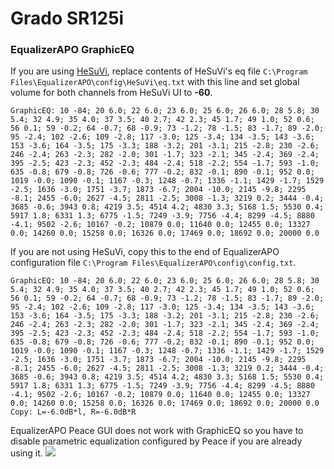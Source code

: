 # Grado SR125i
### EqualizerAPO GraphicEQ
If you are using [HeSuVi](https://sourceforge.net/projects/hesuvi/), replace contents of HeSuVi's eq file `C:\Program Files\EqualizerAPO\config\HeSuVi\eq.txt` with this line and set global volume for both channels from HeSuVi UI to **-60**.
```
GraphicEQ: 10 -84; 20 6.0; 22 6.0; 23 6.0; 25 6.0; 26 6.0; 28 5.8; 30 5.4; 32 4.9; 35 4.0; 37 3.5; 40 2.7; 42 2.3; 45 1.7; 49 1.0; 52 0.6; 56 0.1; 59 -0.2; 64 -0.7; 68 -0.9; 73 -1.2; 78 -1.5; 83 -1.7; 89 -2.0; 95 -2.4; 102 -2.6; 109 -2.8; 117 -3.0; 125 -3.4; 134 -3.5; 143 -3.6; 153 -3.6; 164 -3.5; 175 -3.3; 188 -3.2; 201 -3.1; 215 -2.8; 230 -2.6; 246 -2.4; 263 -2.3; 282 -2.0; 301 -1.7; 323 -2.1; 345 -2.4; 369 -2.4; 395 -2.5; 423 -2.3; 452 -2.3; 484 -2.4; 518 -2.2; 554 -1.7; 593 -1.0; 635 -0.8; 679 -0.8; 726 -0.6; 777 -0.2; 832 -0.1; 890 -0.1; 952 0.0; 1019 -0.0; 1090 -0.1; 1167 -0.3; 1248 -0.7; 1336 -1.1; 1429 -1.7; 1529 -2.5; 1636 -3.0; 1751 -3.7; 1873 -6.7; 2004 -10.0; 2145 -9.8; 2295 -8.1; 2455 -6.0; 2627 -4.5; 2811 -2.5; 3008 -1.3; 3219 0.2; 3444 -0.4; 3685 -0.6; 3943 0.8; 4219 3.5; 4514 4.2; 4830 3.3; 5168 1.5; 5530 0.4; 5917 1.8; 6331 1.3; 6775 -1.5; 7249 -3.9; 7756 -4.4; 8299 -4.5; 8880 -4.1; 9502 -2.6; 10167 -0.2; 10879 0.0; 11640 0.0; 12455 0.0; 13327 0.0; 14260 0.0; 15258 0.0; 16326 0.0; 17469 0.0; 18692 0.0; 20000 0.0
```
If you are not using HeSuVi, copy this to the end of EqualizerAPO configuration file `C:\Program Files\EqualizerAPO\config\config.txt`.
```
GraphicEQ: 10 -84; 20 6.0; 22 6.0; 23 6.0; 25 6.0; 26 6.0; 28 5.8; 30 5.4; 32 4.9; 35 4.0; 37 3.5; 40 2.7; 42 2.3; 45 1.7; 49 1.0; 52 0.6; 56 0.1; 59 -0.2; 64 -0.7; 68 -0.9; 73 -1.2; 78 -1.5; 83 -1.7; 89 -2.0; 95 -2.4; 102 -2.6; 109 -2.8; 117 -3.0; 125 -3.4; 134 -3.5; 143 -3.6; 153 -3.6; 164 -3.5; 175 -3.3; 188 -3.2; 201 -3.1; 215 -2.8; 230 -2.6; 246 -2.4; 263 -2.3; 282 -2.0; 301 -1.7; 323 -2.1; 345 -2.4; 369 -2.4; 395 -2.5; 423 -2.3; 452 -2.3; 484 -2.4; 518 -2.2; 554 -1.7; 593 -1.0; 635 -0.8; 679 -0.8; 726 -0.6; 777 -0.2; 832 -0.1; 890 -0.1; 952 0.0; 1019 -0.0; 1090 -0.1; 1167 -0.3; 1248 -0.7; 1336 -1.1; 1429 -1.7; 1529 -2.5; 1636 -3.0; 1751 -3.7; 1873 -6.7; 2004 -10.0; 2145 -9.8; 2295 -8.1; 2455 -6.0; 2627 -4.5; 2811 -2.5; 3008 -1.3; 3219 0.2; 3444 -0.4; 3685 -0.6; 3943 0.8; 4219 3.5; 4514 4.2; 4830 3.3; 5168 1.5; 5530 0.4; 5917 1.8; 6331 1.3; 6775 -1.5; 7249 -3.9; 7756 -4.4; 8299 -4.5; 8880 -4.1; 9502 -2.6; 10167 -0.2; 10879 0.0; 11640 0.0; 12455 0.0; 13327 0.0; 14260 0.0; 15258 0.0; 16326 0.0; 17469 0.0; 18692 0.0; 20000 0.0
Copy: L=-6.0dB*l, R=-6.0dB*R
```
EqualizerAPO Peace GUI does not work with GraphicEQ so you have to disable parametric equalization configured by Peace if you are already using it.
![](https://raw.githubusercontent.com/jaakkopasanen/AutoEq/master/results/Innerfidelity%202017/innerfidelity/onear/Grado%20SR125i/Grado%20SR125i.png)
